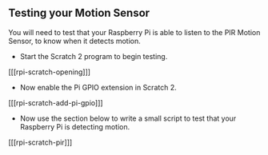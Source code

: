 ## Testing your Motion Sensor

You will need to test that your Raspberry Pi is able to listen to the PIR Motion Sensor, to know when it detects motion.

- Start the Scratch 2 program to begin testing.

[[[rpi-scratch-opening]]]

- Now enable the Pi GPIO extension in Scratch 2.

[[[rpi-scratch-add-pi-gpio]]]

- Now use the section below to write a small script to test that your Raspberry Pi is detecting motion.

[[[rpi-scratch-pir]]]
